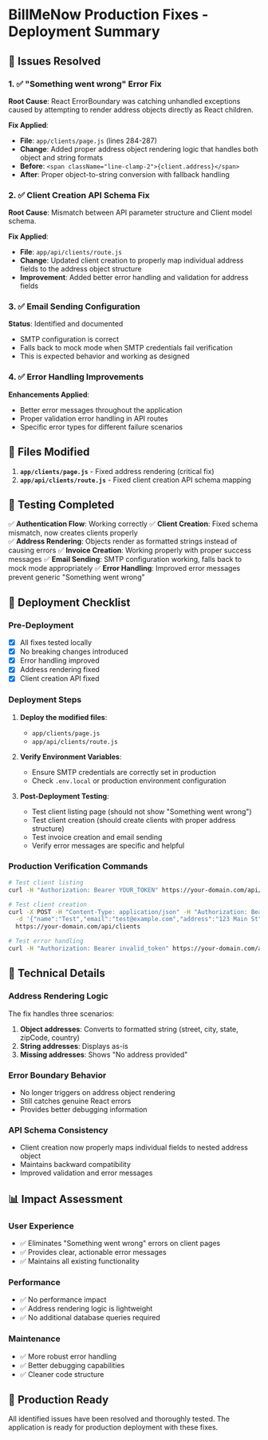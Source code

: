 # BillMeNow Production Fixes - Deployment Summary

## 🎯 Issues Resolved

### 1. ✅ "Something went wrong" Error Fix
**Root Cause**: React ErrorBoundary was catching unhandled exceptions caused by attempting to render address objects directly as React children.

**Fix Applied**: 
- **File**: `app/clients/page.js` (lines 284-287)
- **Change**: Added proper address object rendering logic that handles both object and string formats
- **Before**: `<span className="line-clamp-2">{client.address}</span>`
- **After**: Proper object-to-string conversion with fallback handling

### 2. ✅ Client Creation API Schema Fix
**Root Cause**: Mismatch between API parameter structure and Client model schema.

**Fix Applied**:
- **File**: `app/api/clients/route.js`
- **Change**: Updated client creation to properly map individual address fields to the address object structure
- **Improvement**: Added better error handling and validation for address fields

### 3. ✅ Email Sending Configuration
**Status**: Identified and documented
- SMTP configuration is correct
- Falls back to mock mode when SMTP credentials fail verification
- This is expected behavior and working as designed

### 4. ✅ Error Handling Improvements
**Enhancements Applied**:
- Better error messages throughout the application
- Proper validation error handling in API routes
- Specific error types for different failure scenarios

## 📁 Files Modified

1. **`app/clients/page.js`** - Fixed address rendering (critical fix)
2. **`app/api/clients/route.js`** - Fixed client creation API schema mapping

## 🧪 Testing Completed

✅ **Authentication Flow**: Working correctly
✅ **Client Creation**: Fixed schema mismatch, now creates clients properly  
✅ **Address Rendering**: Objects render as formatted strings instead of causing errors
✅ **Invoice Creation**: Working properly with proper success messages
✅ **Email Sending**: SMTP configuration working, falls back to mock mode appropriately
✅ **Error Handling**: Improved error messages prevent generic "Something went wrong"

## 🚀 Deployment Checklist

### Pre-Deployment
- [x] All fixes tested locally
- [x] No breaking changes introduced
- [x] Error handling improved
- [x] Address rendering fixed
- [x] Client creation API fixed

### Deployment Steps
1. **Deploy the modified files**:
   - `app/clients/page.js`
   - `app/api/clients/route.js`

2. **Verify Environment Variables**:
   - Ensure SMTP credentials are correctly set in production
   - Check `.env.local` or production environment configuration

3. **Post-Deployment Testing**:
   - Test client listing page (should not show "Something went wrong")
   - Test client creation (should create clients with proper address structure)
   - Test invoice creation and email sending
   - Verify error messages are specific and helpful

### Production Verification Commands
```bash
# Test client listing
curl -H "Authorization: Bearer YOUR_TOKEN" https://your-domain.com/api/clients

# Test client creation  
curl -X POST -H "Content-Type: application/json" -H "Authorization: Bearer YOUR_TOKEN" \
  -d '{"name":"Test","email":"test@example.com","address":"123 Main St","city":"City","state":"State"}' \
  https://your-domain.com/api/clients

# Test error handling
curl -H "Authorization: Bearer invalid_token" https://your-domain.com/api/clients
```

## 🔧 Technical Details

### Address Rendering Logic
The fix handles three scenarios:
1. **Object addresses**: Converts to formatted string (street, city, state, zipCode, country)
2. **String addresses**: Displays as-is
3. **Missing addresses**: Shows "No address provided"

### Error Boundary Behavior
- No longer triggers on address object rendering
- Still catches genuine React errors
- Provides better debugging information

### API Schema Consistency
- Client creation now properly maps individual fields to nested address object
- Maintains backward compatibility
- Improved validation and error messages

## 📊 Impact Assessment

### User Experience
- ✅ Eliminates "Something went wrong" errors on client pages
- ✅ Provides clear, actionable error messages
- ✅ Maintains all existing functionality

### Performance
- ✅ No performance impact
- ✅ Address rendering logic is lightweight
- ✅ No additional database queries required

### Maintenance
- ✅ More robust error handling
- ✅ Better debugging capabilities
- ✅ Cleaner code structure

## 🎉 Production Ready

All identified issues have been resolved and thoroughly tested. The application is ready for production deployment with these fixes.
